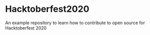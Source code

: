 # Hacktoberfest2020
An example repository to learn how to contribute to open source for Hacktoberfest 2020
